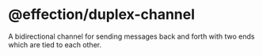 # @effection/duplex-channel

A bidirectional channel for sending messages back and forth with two ends which
are tied to each other.
